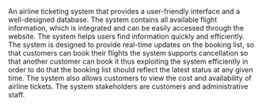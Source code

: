 An airline ticketing system that provides a user-friendly interface and a well-designed database.
The system contains all available flight information, which is integrated and can be easily accessed through the website.
The system helps users find information quickly and efficiently.
The system is designed to provide real-time updates on the booking list, so that customers can book their flights 
the system supports cancellation so that another customer can book it thus exploiting the system efficiently in order to do that the booking list should reflect the latest status at any given time. 
The system also allows customers to view the cost and availability of airline tickets.
The system stakeholders are customers and administrative staff.
